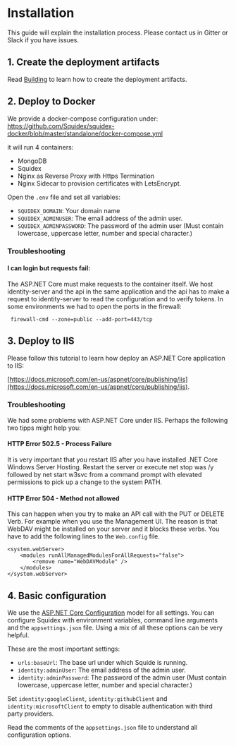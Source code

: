 # Installation

This guide will explain the installation process. Please contact us in Gitter or Slack if you have issues.

## 1. Create the deployment artifacts

Read [Building](02-building.md) to learn how to create the deployment artifacts.

## 2. Deploy to Docker

We provide a docker-compose configuration under: https://github.com/Squidex/squidex-docker/blob/master/standalone/docker-compose.yml

it will run 4 containers:

* MongoDB
* Squidex
* Nginx as Reverse Proxy with Https Termination
* Nginx Sidecar to provision certificates with LetsEncrypt.

Open the `.env` file and set all variables:

* `SQUIDEX_DOMAIN`: Your domain name
* `SQUIDEX_ADMINUSER`: The email address of the admin user.
* `SQUIDEX_ADMINPASSWORD`: The password of the admin user (Must contain lowercase, uppercase letter, number and special character.)

### Troubleshooting

#### I can login but requests fail:

The ASP.NET Core must make requests to the container itself. We host identity-server and the api in the same application and the api has to make a request to identity-server to read the configuration and to verify tokens. In some environments we had to open the ports in the firewall:

     firewall-cmd --zone=public --add-port=443/tcp

## 3. Deploy to IIS

Please follow this tutorial to learn how deploy an ASP.NET Core application to IIS:

 [https://docs.microsoft.com/en-us/aspnet/core/publishing/iis](https://docs.microsoft.com/en-us/aspnet/core/publishing/iis).

### Troubleshooting

We had some problems with ASP.NET Core under IIS. Perhaps the following two tipps might help you:

#### HTTP Error 502.5 - Process Failure

It is very important that you restart IIS after you have installed .NET Core Windows Server Hosting. Restart the server or execute net stop was /y followed by net start w3svc from a command prompt with elevated permissions to pick up a change to the system PATH.

#### HTTP Error 504 - Method not allowed

This can happen when you try to make an API call with the PUT or DELETE Verb. For example when you use the Management UI. The reason is that WebDAV might be installed on your server and it blocks these verbs. You have to add the following lines to the `Web.config` file.

    <system.webServer>
        <modules runAllManagedModulesForAllRequests="false">
            <remove name="WebDAVModule" />
        </modules>
    </system.webServer>

## 4. Basic configuration

We use the [ASP.NET Core Configuration](https://docs.microsoft.com/en-us/aspnet/core/fundamentals/configuration) model for all settings. You can configure Squidex with environment variables, command line arguments and the `appsettings.json` file. Using a mix of all these options can be very helpful.

These are the most important settings:

* `urls:baseUrl`: The base url under which Squide is running.
* `identity:adminUser`: The email address of the admin user.
* `identity:adminPassword`: The password of the admin user (Must contain lowercase, uppercase letter, number and special character.)

Set `identity:googleClient`, `identity:githubClient` and `identity:microsoftClient` to empty to disable authentication with third party providers.

Read the comments of the `appsettings.json` file to understand all configuration options.